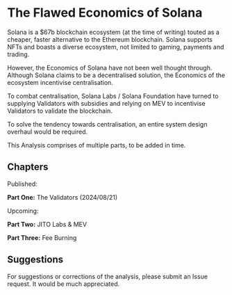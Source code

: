 # The Flawed Economics of Solana

Solana is a $67b blockchain ecosystem (at the time of writing) touted as a cheaper, faster alternative to the Ethereum blockchain. Solana supports NFTs and boasts a diverse ecosystem, not limited to gaming, payments and trading.

However, the Economics of Solana have not been well thought through. Although Solana claims to be a decentralised solution, the Economics of the ecosystem incentivise centralisation.

To combat centralisation, Solana Labs / Solana Foundation have turned to supplying Validators with subsidies and relying on MEV to incentivise Validators to validate the blockchain.

To solve the tendency towards centralisation, an entire system design overhaul would be required.

This Analysis comprises of multiple parts, to be added in time.

## Chapters

Published:

**Part One:** The Validators (2024/08/21)


Upcoming:

**Part Two:** JITO Labs & MEV

**Part Three:** Fee Burning

## Suggestions

For suggestions or corrections of the analysis, please submit an Issue request. It would be much appreciated.
